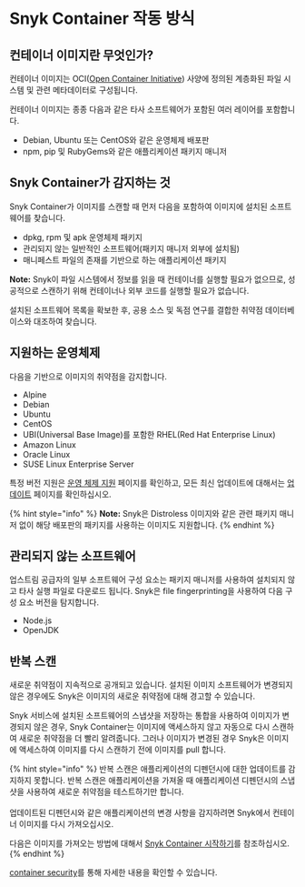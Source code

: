 # Snyk Container 작동 방식

## 컨테이너 이미지란 무엇인가?

컨테이너 이미지는 OCI([Open Container Initiative](https://opencontainers.org)) 사양에 정의된 계층화된 파일 시스템 및 관련 메타데이터로 구성됩니다.

컨테이너 이미지는 종종 다음과 같은 타사 소프트웨어가 포함된 여러 레이어를 포함합니다.

* Debian, Ubuntu 또는 CentOS와 같은 운영체제 배포판
* npm, pip 및 RubyGems와 같은 애플리케이션 패키지 매니저

## Snyk Container가 감지하는 것

Snyk Container가 이미지를 스캔할 때 먼저 다음을 포함하여 이미지에 설치된 소프트웨어를 찾습니다.

* dpkg, rpm 및 apk 운영체제 패키지
* 관리되지 않는 일반적인 소프트웨어(패키지 매니저 외부에 설치됨)
* 매니페스트 파일의 존재를 기반으로 하는 애플리케이션 패키지

**Note:** Snyk이 파일 시스템에서 정보를 읽을 때 컨테이너를 실행할 필요가 없으므로, 성공적으로 스캔하기 위해 컨테이너나 외부 코드를 실행할 필요가 없습니다.

설치된 소프트웨어 목록을 확보한 후, 공용 소스 및 독점 연구를 결합한 취약점 데이터베이스와 대조하여 찾습니다.

## 지원하는 운영체제

다음을 기반으로 이미지의 취약점을 감지합니다.

* Alpine
* Debian
* Ubuntu
* CentOS
* UBI(Universal Base Image)를 포함한 RHEL(Red Hat Enterprise Linux)
* Amazon Linux
* Oracle Linux
* SUSE Linux Enterprise Server

특정 버전 지원은 [운영 체제 지원](https://docs.snyk.io/products/snyk-container/snyk-container-security-basics/supported-operating-system-distributions) 페이지를 확인하고, 모든 최신 업데이트에 대해서는 [업데이트](https://updates.snyk.io) 페이지를 확인하십시오.

{% hint style="info" %}
**Note:** Snyk은 Distroless 이미지와 같은 관련 패키지 매니저 없이 해당 배포판의 패키지를 사용하는 이미지도 지원합니다.
{% endhint %}

## 관리되지 않는 소프트웨어

업스트림 공급자의 일부 소프트웨어 구성 요소는 패키지 매니저를 사용하여 설치되지 않고 타사 실행 파일로 다운로드 됩니다. Snyk은 file fingerprinting을 사용하여 다음 구성 요소 버전을 탐지합니다.

* Node.js
* OpenJDK

## 반복 스캔

새로운 취약점이 지속적으로 공개되고 있습니다. 설치된 이미지 소프트웨어가 변경되지 않은 경우에도 Snyk은 이미지의 새로운 취약점에 대해 경고할 수 있습니다.

Snyk 서비스에 설치된 소프트웨어의 스냅샷을 저장하는 통합을 사용하여 이미지가 변경되지 않은 경우, Snyk Container는 이미지에 액세스하지 않고 자동으로 다시 스캔하여 새로운 취약점을 더 빨리 알려줍니다. 그러나 이미지가 변경된 경우 Snyk은 이미지에 액세스하여 이미지를 다시 스캔하기 전에 이미지를 pull 합니다.

{% hint style="info" %}
반복 스캔은 애플리케이션의 디펜던시에 대한 업데이트를 감지하지 못합니다. 반복 스캔은 애플리케이션을 가져올 때 애플리케이션 디펜던시의 스냅샷을 사용하여 새로운 취약점을 테스트하기만 합니다.\
\
업데이트된 디펜던시와 같은 애플리케이션의 변경 사항을 감지하려면 Snyk에서 컨테이너 이미지를 다시 가져오십시오.

다음은 이미지를 가져오는 방법에 대해서 [Snyk Container 시작하기](../getting-started-snyk-container.md)를 참조하십시오.
{% endhint %}

[container security](https://snyk.io/learn/container-security/)를 통해 자세한 내용을 확인할 수 있습니다.
